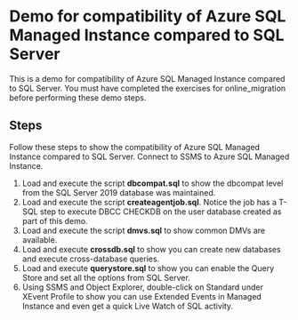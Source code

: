 # Demo for compatibility of Azure SQL Managed Instance compared to SQL Server

This is a demo for compatibility of Azure SQL Managed Instance compared to SQL Server. You must have completed the exercises for online_migration before performing these demo steps.

## Steps

Follow these steps to show the compatibility of Azure SQL Managed Instance compared to SQL Server. Connect to SSMS to Azure SQL Managed Instance.

1. Load and execute the script **dbcompat.sql** to show the dbcompat level from the SQL Server 2019 database was maintained.
1. Load and execute the script **createagentjob.sql**. Notice the job has a T-SQL step to execute DBCC CHECKDB on the user database created as part of this demo.
1. Load and execute the script **dmvs.sql** to show common DMVs are available.
1. Load and execute **crossdb.sql** to show you can create new databases and execute cross-database queries.
1. Load and execute **querystore.sql** to show you can enable the Query Store and set all the options from SQL Server.
1. Using SSMS and Object Explorer, double-click on Standard under XEvent Profile to show you can use Extended Events in Managed Instance and even get a quick Live Watch of SQL activity.
